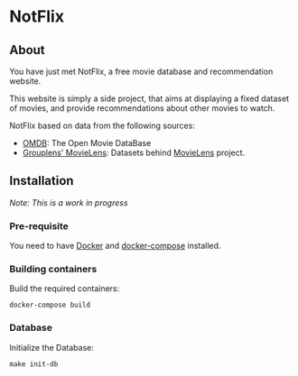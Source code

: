 # NotFlix

## About
You have just met NotFlix, a free movie database and recommendation website.

This website is simply a side project, that aims at displaying a fixed dataset of movies,
and provide recommendations about other movies to watch.

NotFlix based on data from the following sources:
 * [OMDB](http://www.omdbapi.com/): The Open Movie DataBase
 * [Grouplens' MovieLens](https://grouplens.org/datasets/movielens/): 
    Datasets behind [MovieLens](https://movielens.org/) project.

## Installation

*Note: This is a work in progress*

### Pre-requisite
You need to have [Docker](https://www.docker.com/get-started) and [docker-compose](https://docs.docker.com/compose/) installed.


### Building containers

Build the required containers:

```
docker-compose build
```


### Database

Initialize the Database:

```
make init-db
```